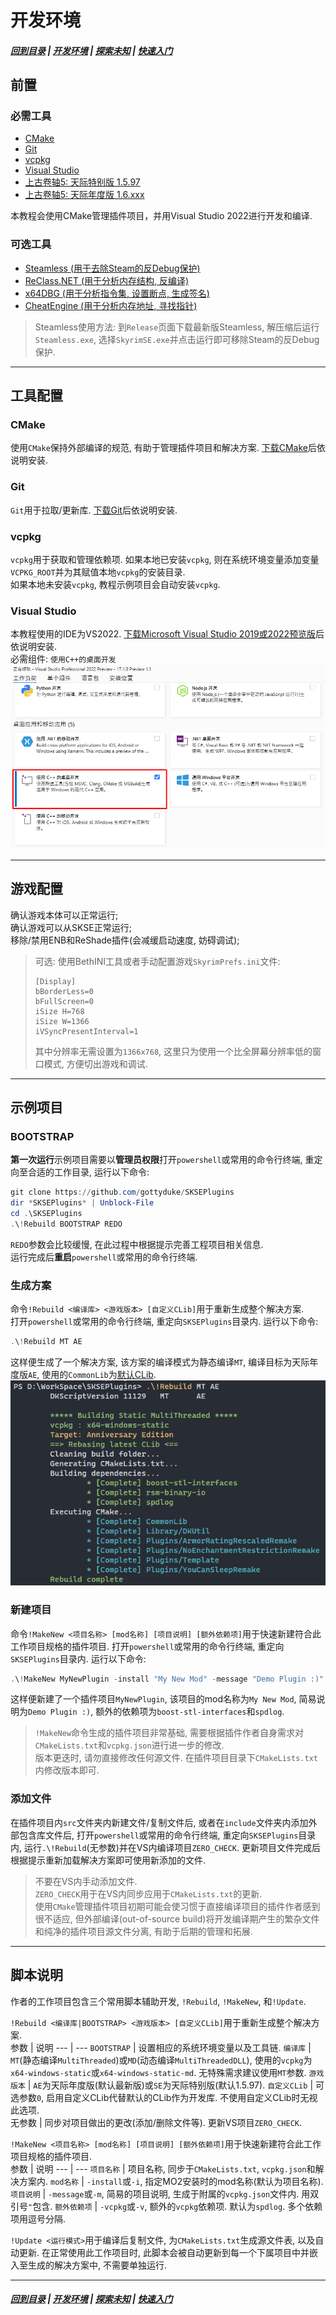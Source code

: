 # 开发环境
##### [回到目录](../README.md) | [开发环境](/docs/Setup.md) | [探索未知](/docs/ToUnknown.md) | [快速入门](/docs/QuickStart.md)

## 前置

### 必需工具
+ [CMake](https://cmake.org)
+ [Git](https://git-scm.com)
+ [vcpkg](https://github.com/microsoft/vcpkg/releases)
+ [Visual Studio](https://visualstudio.microsoft.com)
+ [上古卷轴5: 天际特别版 1.5.97](https://store.steampowered.com/app/489830/The_Elder_Scrolls_V_Skyrim_Special_Edition)
+ [上古卷轴5: 天际年度版 1.6.xxx](https://store.steampowered.com/app/489830/The_Elder_Scrolls_V_Skyrim_Special_Edition)

本教程会使用CMake管理插件项目，并用Visual Studio 2022进行开发和编译.

### 可选工具
+ [Steamless (用于去除Steam的反Debug保护)](https://github.com/atom0s/Steamless)
+ [ReClass.NET (用于分析内存结构, 反编译)](https://github.com/ReClassNET/ReClass.NET)
+ [x64DBG (用于分析指令集, 设置断点, 生成签名)](https://x64dbg.com/#start)
+ [CheatEngine (用于分析内存地址, 寻找指针)](https://www.cheatengine.org)

> Steamless使用方法: 到`Release`页面下载最新版Steamless, 解压缩后运行`Steamless.exe`, 选择`SkyrimSE.exe`并点击运行即可移除Steam的反Debug保护.  

---
## 工具配置

### CMake
使用`CMake`保持外部编译的规范, 有助于管理插件项目和解决方案. [下载CMake](https://cmake.org)后依说明安装.  

### Git
`Git`用于拉取/更新库. [下载Git](https://git-scm.com)后依说明安装.

### vcpkg
`vcpkg`用于获取和管理依赖项. 如果本地已安装`vcpkg`, 则在系统环境变量添加变量`VCPKG_ROOT`并为其赋值本地`vcpkg`的安装目录.  
如果本地未安装`vcpkg`, 教程示例项目会自动安装`vcpkg`.  

### Visual Studio
本教程使用的IDE为VS2022. [下载Microsoft Visual Studio 2019或2022预览版](https://visualstudio.microsoft.com)后依说明安装.  
必需组件: `使用C++的桌面开发`  
![VSCXX](/images/vscxx.png)  

---
## 游戏配置

确认游戏本体可以正常运行;  
确认游戏可以从SKSE正常运行;  
移除/禁用ENB和ReShade插件(会减缓启动速度, 妨碍调试);  

> 可选: 使用BethINI工具或者手动配置游戏`SkyrimPrefs.ini`文件:
> ```
> [Display]
> bBorderLess=0
> bFullScreen=0
> iSize H=768
> iSize W=1366
> iVSyncPresentInterval=1
> ```
> 其中分辨率无需设置为`1366x768`, 这里只为使用一个比全屏幕分辨率低的窗口模式, 方便切出游戏和调试.

---
## 示例项目

### BOOTSTRAP
**第一次运行**示例项目需要以**管理员权限**打开`powershell`或常用的命令行终端, 重定向至合适的工作目录, 运行以下命令:  
```powershell
git clone https://github.com/gottyduke/SKSEPlugins
dir *SKSEPlugins* | Unblock-File
cd .\SKSEPlugins
.\!Rebuild BOOTSTRAP REDO
```  
`REDO`参数会比较缓慢, 在此过程中根据提示完善工程项目相关信息.  
运行完成后**重启**`powershell`或常用的命令行终端.  

### 生成方案
命令`!Rebuild <编译库> <游戏版本> [自定义CLib]`用于重新生成整个解决方案.  
打开`powershell`或常用的命令行终端, 重定向`SKSEPlugins`目录内. 运行以下命令:  
```powershell
.\!Rebuild MT AE
```
这样便生成了一个解决方案, 该方案的编译模式为静态编译`MT`, 编译目标为天际年度版`AE`, 使用的`CommonLib`为[默认CLib](https://github.com/Ryan-rsm-McKenzie/CommonLibSSE).  
![CLI_Build](/images/rebuilt.png)  

### 新建项目
命令`!MakeNew <项目名称> [mod名称] [项目说明] [额外依赖项]`用于快速新建符合此工作项目规格的插件项目.
打开`powershell`或常用的命令行终端, 重定向`SKSEPlugins`目录内. 运行以下命令:  
```powershell
.\!MakeNew MyNewPlugin -install "My New Mod" -message "Demo Plugin :)" -vcpkg boost-stl-interfaces, spdlog
```
这样便新建了一个插件项目`MyNewPlugin`, 该项目的mod名称为`My New Mod`, 简易说明为`Demo Plugin :)`, 额外的依赖项为`boost-stl-interfaces`和`spdlog`.  
> `!MakeNew`命令生成的插件项目非常基础, 需要根据插件作者自身需求对`CMakeLists.txt`和`vcpkg.json`进行进一步的修改.  
> 版本更迭时, 请勿直接修改任何源文件. 在插件项目目录下`CMakeLists.txt`内修改版本即可.  

### 添加文件
在插件项目内`src`文件夹内新建文件/复制文件后, 或者在`include`文件夹内添加外部包含库文件后, 打开`powershell`或常用的命令行终端, 重定向`SKSEPlugins`目录内, 运行`.\!Rebuild`(无参数)并在VS内编译项目`ZERO_CHECK`. 更新项目文件完成后根据提示重新加载解决方案即可使用新添加的文件.  
> 不要在VS内手动添加文件.  
> `ZERO_CHECK`用于在VS内同步应用于`CMakeLists.txt`的更新.  
> 使用`CMake`管理插件项目初期可能会使习惯于直接编译项目的插件作者感到很不适应, 但外部编译(out-of-source build)将开发编译期产生的繁杂文件和纯净的插件项目源文件分离, 有助于后期的管理和拓展.  

---
## 脚本说明
作者的工作项目包含三个常用脚本辅助开发, `!Rebuild`, `!MakeNew`, 和`!Update`.  

`!Rebuild <编译库|BOOTSTRAP> <游戏版本> [自定义CLib]`用于重新生成整个解决方案.  
参数 | 说明
--- | ---
`BOOTSTRAP` | 设置相应的系统环境变量以及工具链.
`编译库` | `MT`(静态编译`MultiThreaded`)或`MD`(动态编译`MultiThreadedDLL`), 使用的`vcpkg`为`x64-windows-static`或`x64-windows-static-md`. 无特殊需求建议使用`MT`参数.
`游戏版本` | `AE`为天际年度版(默认最新版)或`SE`为天际特别版(默认1.5.97).
`自定义CLib` | 可选参数`0`, 启用自定义CLib代替默认的CLib作为开发库. 不使用自定义CLib时无视此选项.  
无参数 | 同步对项目做出的更改(添加/删除文件等). 更新VS项目`ZERO_CHECK`.  

`!MakeNew <项目名称> [mod名称] [项目说明] [额外依赖项]`用于快速新建符合此工作项目规格的插件项目.  
参数 | 说明
--- | ---
`项目名称` | 项目名称, 同步于`CMakeLists.txt`, `vcpkg.json`和解决方案内.
`mod名称` | `-install`或`-i`, 指定MO2安装时的mod名称(默认为项目名称).
`项目说明` | `-message`或`-m`, 简易的项目说明, 生成于附属的`vcpkg.json`文件内. 用双引号`"`包含.
`额外依赖项` | `-vcpkg`或`-v`, 额外的`vcpkg`依赖项. 默认为`spdlog`. 多个依赖项用逗号分隔. 

`!Update <运行模式>`用于编译后复制文件, 为`CMakeLists.txt`生成源文件表, 以及自动更新. 在正常使用此工作项目时, 此脚本会被自动更新到每一个下属项目中并嵌入至生成的解决方案中, 不需要单独运行.  

***
##### [回到目录](../README.md) | [开发环境](/docs/Setup.md) | [探索未知](/docs/ToUnknown.md) | [快速入门](/docs/QuickStart.md)
